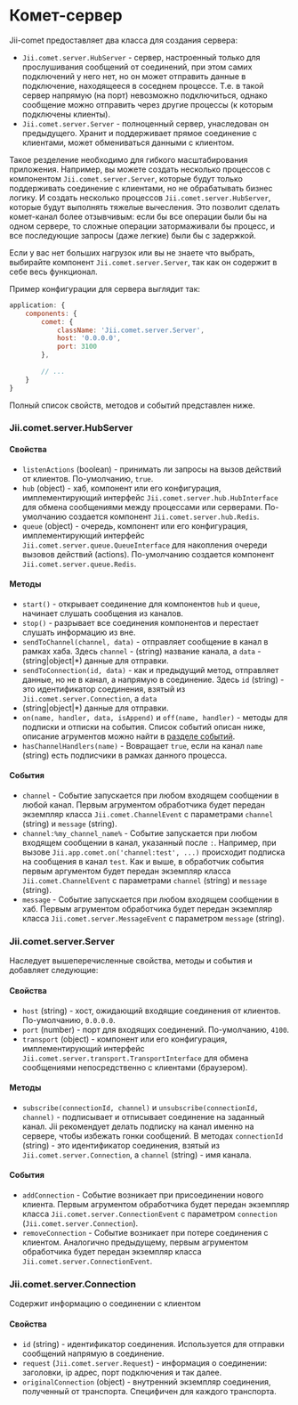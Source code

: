 Комет-сервер
=======

Jii-comet предоставляет два класса для создания сервера:
- `Jii.comet.server.HubServer` - сервер, настроенный только для прослушивания сообщений от соединений, при этом самих
подключений у него нет, но он может отправить данные в подключение, находящееся в соседнем процессе. Т.е. в такой сервер
напрямую (на порт) невозможно подключиться, однако сообщение можно отправить через другие процессы (к которым подключены
клиенты).
- `Jii.comet.server.Server` - полноценный сервер, унаследован он предыдущего. Хранит и поддерживает прямое соединение
с клиентами, может обмениваться данными с клиентом.

Такое резделение необходимо для гибкого масштабирования приложения. Например, вы можете создать несколько процессов
с компонентом `Jii.comet.server.Server`, которые будут только поддерживать соединение с клиентами, но не обрабатывать
бизнес логику. И создать несколько процессов `Jii.comet.server.HubServer`, которые будут выполнять тяжелые вычесления.
Это позволит сделать комет-канал более отзывчивым: если бы все операции были бы на одном сервере, то сложные операции
затормаживали бы процесс, и все последующие запросы (даже легкие) были бы с задержкой.

Если у вас нет больших нагрузок или вы не знаете что выбрать, выбирайте компонент `Jii.comet.server.Server`, так как он
содержит в себе весь функционал.

Пример конфигурации для сервера выглядит так:

```js
application: {
    components: {
        comet: {
            className: 'Jii.comet.server.Server',
            host: '0.0.0.0',
            port: 3100
        },
        
        // ...
    }
}
```

Полный список свойств, методов и событий представлен ниже.

### Jii.comet.server.HubServer

#### Свойства
- `listenActions` (boolean) - принимать ли запросы на вызов действий от клиентов. По-умолчанию, `true`.
- `hub` (object) - хаб, компонент или его конфигурация, имплементирующий интерфейс `Jii.comet.server.hub.HubInterface` для
обмена сообщениями между процессами или серверами. По-умолчанию создается компонент `Jii.comet.server.hub.Redis`.
- `queue` (object) - очередь, компонент или его конфигурация, имплементирующий интерфейс `Jii.comet.server.queue.QueueInterface`
для накопления очереди вызовов действий (actions). По-умолчанию создается компонент `Jii.comet.server.queue.Redis`.

#### Методы
- `start()` - открывает соединение для компонентов `hub` и `queue`, начинает слушать сообщения из каналов.
- `stop()` - разрывает все соединения компонентов и перестает слушать информацию из вне.
- `sendToChannel(channel, data)` - отправляет сообщение в канал в рамках хаба. Здесь `channel` - (string) название
канала, а `data` - (string|object|*) данные для отправки.
- `sendToConnection(id, data)` - как и предыдущий метод, отправляет данные, но не в канал, а напрямую в соединение.
Здесь `id` (string) - это идентификатор соединения, взятый из `Jii.comet.server.Connection`, а `data`
- (string|object|*) данные для отправки.
- `on(name, handler, data, isAppend)` и `off(name, handler)` - методы для подписки и отписки на события.
Список событий описан ниже, описание агрументов можно найти в [разделе событий](concept-events).
- `hasChannelHandlers(name)` - Вовращает `true`, если на канал `name` (string) есть подписчики в рамках данного процесса.

#### События
- `channel` - Событие запускается при любом входящем сообщении в любой канал. Первым агрументом обработчика будет передан
экземпляр класса `Jii.comet.ChannelEvent` с параметрами `channel` (string) и `message` (string).
- `channel:%my_channel_name%` - Событие запускается при любом входящем сообщении в канал, указанный после `:`.
Например, при вызове `Jii.app.comet.on('channel:test', ...)` происходит подписка на сообщения в канал `test`. Как и выше,
в обработчик события первым аргументом будет передан экземпляр класса `Jii.comet.ChannelEvent` с параметрами
`channel` (string) и `message` (string).
- `message` - Событие запускается при любом входящем сообщении в хаб. Первым агрументом обработчика будет передан
экземпляр класса `Jii.comet.server.MessageEvent` с параметром `message` (string).

### Jii.comet.server.Server
Наследует вышеперечисленные свойства, методы и события и добавляет следующие:

#### Свойства
- `host` (string) - хост, ожидающий входящие соединения от клиентов. По-умолчанию, `0.0.0.0`.
- `port` (number) - порт для входящих соединений. По-умолчанию, `4100`.
- `transport` (object) - компонент или его конфигурация, имплементирующий интерфейс `Jii.comet.server.transport.TransportInterface` для
обмена сообщениями непосредственно с клиентами (браузером).

#### Методы
- `subscribe(connectionId, channel)` и `unsubscribe(connectionId, channel)` - подписывает и отписывает соединение
на заданный канал. Jii рекомендует делать подписку на канал именно на сервере, чтобы избежать гонки сообщений.
В методах `connectionId` (string) - это идентификатор соединения, взятый из `Jii.comet.server.Connection`,
а `channel` (string) - имя канала.

#### События
- `addConnection` - Событие возникает при присоединении нового клиента. Первым агрументом обработчика будет передан
экземпляр класса `Jii.comet.server.ConnectionEvent` с параметром `connection` (`Jii.comet.server.Connection`).
- `removeConnection` - Событие возникает при потере соединения с клиентом. Аналогично предыдущему, первым агрументом
обработчика будет передан экземпляр класса `Jii.comet.server.ConnectionEvent`.

### Jii.comet.server.Connection
Содержит информацию о соединении с клиентом

#### Свойства
- `id` (string) - идентификатор соединения. Используется для отправки сообщений напрямую в соединение.
- `request` (`Jii.comet.server.Request`) - информация о соединении: заголовки, ip адрес, порт подключения и так далее.
- `originalConnection` (object) - внутренний экземпляр соединения, полученный от транспорта. Специфичен для каждого транспорта.